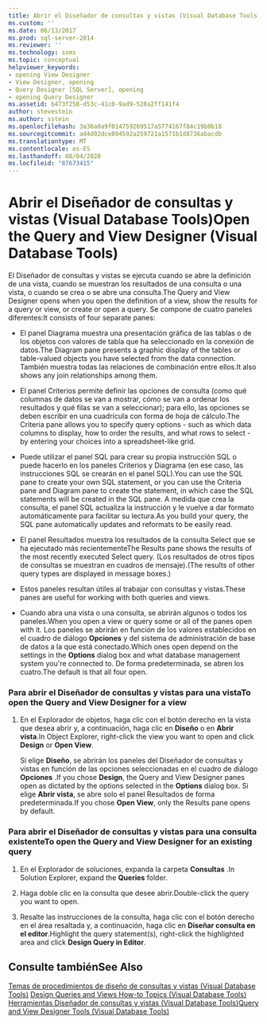 ```yaml
---
title: Abrir el Diseñador de consultas y vistas (Visual Database Tools) | Microsoft Docs
ms.custom: ''
ms.date: 06/13/2017
ms.prod: sql-server-2014
ms.reviewer: ''
ms.technology: ssms
ms.topic: conceptual
helpviewer_keywords:
- opening View Designer
- View Designer, opening
- Query Designer [SQL Server], opening
- opening Query Designer
ms.assetid: b473f258-d53c-41c0-9ad9-528a2ff141f4
author: stevestein
ms.author: sstein
ms.openlocfilehash: 3a36a0a9f014759269517a5774167f84c19b0b18
ms.sourcegitcommit: ad4d92dce894592a259721a1571b1d8736abacdb
ms.translationtype: MT
ms.contentlocale: es-ES
ms.lasthandoff: 08/04/2020
ms.locfileid: "87673415"
---
```

# <a name="open-the-query-and-view-designer-visual-database-tools"></a><span data-ttu-id="c515e-102">Abrir el Diseñador de consultas y vistas (Visual Database Tools)</span><span class="sxs-lookup"><span data-stu-id="c515e-102">Open the Query and View Designer (Visual Database Tools)</span></span>
  <span data-ttu-id="c515e-103">El Diseñador de consultas y vistas se ejecuta cuando se abre la definición de una vista, cuando se muestran los resultados de una consulta o una vista, o cuando se crea o se abre una consulta.</span><span class="sxs-lookup"><span data-stu-id="c515e-103">The Query and View Designer opens when you open the definition of a view, show the results for a query or view, or create or open a query.</span></span> <span data-ttu-id="c515e-104">Se compone de cuatro paneles diferentes:</span><span class="sxs-lookup"><span data-stu-id="c515e-104">It consists of four separate panes:</span></span>  
  
-   <span data-ttu-id="c515e-105">El panel Diagrama muestra una presentación gráfica de las tablas o de los objetos con valores de tabla que ha seleccionado en la conexión de datos.</span><span class="sxs-lookup"><span data-stu-id="c515e-105">The Diagram pane presents a graphic display of the tables or table-valued objects you have selected from the data connection.</span></span> <span data-ttu-id="c515e-106">También muestra todas las relaciones de combinación entre ellos.</span><span class="sxs-lookup"><span data-stu-id="c515e-106">It also shows any join relationships among them.</span></span>  
  
-   <span data-ttu-id="c515e-107">El panel Criterios permite definir las opciones de consulta (como qué columnas de datos se van a mostrar, cómo se van a ordenar los resultados y qué filas se van a seleccionar); para ello, las opciones se deben escribir en una cuadrícula con forma de hoja de cálculo.</span><span class="sxs-lookup"><span data-stu-id="c515e-107">The Criteria pane allows you to specify query options - such as which data columns to display, how to order the results, and what rows to select - by entering your choices into a spreadsheet-like grid.</span></span>  
  
-   <span data-ttu-id="c515e-108">Puede utilizar el panel SQL para crear su propia instrucción SQL o puede hacerlo en los paneles Criterios y Diagrama (en ese caso, las instrucciones SQL se crearán en el panel SQL).</span><span class="sxs-lookup"><span data-stu-id="c515e-108">You can use the SQL pane to create your own SQL statement, or you can use the Criteria pane and Diagram pane to create the statement, in which case the SQL statements will be created in the SQL pane.</span></span> <span data-ttu-id="c515e-109">A medida que crea la consulta, el panel SQL actualiza la instrucción y le vuelve a dar formato automáticamente para facilitar su lectura.</span><span class="sxs-lookup"><span data-stu-id="c515e-109">As you build your query, the SQL pane automatically updates and reformats to be easily read.</span></span>  
  
-   <span data-ttu-id="c515e-110">El panel Resultados muestra los resultados de la consulta Select que se ha ejecutado más recientemente</span><span class="sxs-lookup"><span data-stu-id="c515e-110">The Results pane shows the results of the most recently executed Select query.</span></span> <span data-ttu-id="c515e-111">(Los resultados de otros tipos de consultas se muestran en cuadros de mensaje).</span><span class="sxs-lookup"><span data-stu-id="c515e-111">(The results of other query types are displayed in message boxes.)</span></span>  
  
-   <span data-ttu-id="c515e-112">Estos paneles resultan útiles al trabajar con consultas y vistas.</span><span class="sxs-lookup"><span data-stu-id="c515e-112">These panes are useful for working with both queries and views.</span></span>  
  
-   <span data-ttu-id="c515e-113">Cuando abra una vista o una consulta, se abrirán algunos o todos los paneles.</span><span class="sxs-lookup"><span data-stu-id="c515e-113">When you open a view or query some or all of the panes open with it.</span></span> <span data-ttu-id="c515e-114">Los paneles se abrirán en función de los valores establecidos en el cuadro de diálogo **Opciones** y del sistema de administración de base de datos a la que está conectado.</span><span class="sxs-lookup"><span data-stu-id="c515e-114">Which ones open depend on the settings in the **Options** dialog box and what database management system you're connected to.</span></span> <span data-ttu-id="c515e-115">De forma predeterminada, se abren los cuatro.</span><span class="sxs-lookup"><span data-stu-id="c515e-115">The default is that all four open.</span></span>  
  
### <a name="to-open-the-query-and-view-designer-for-a-view"></a><span data-ttu-id="c515e-116">Para abrir el Diseñador de consultas y vistas para una vista</span><span class="sxs-lookup"><span data-stu-id="c515e-116">To open the Query and View Designer for a view</span></span>  
  
1.  <span data-ttu-id="c515e-117">En el Explorador de objetos, haga clic con el botón derecho en la vista que desea abrir y, a continuación, haga clic en **Diseño** o en **Abrir vista**.</span><span class="sxs-lookup"><span data-stu-id="c515e-117">In Object Explorer, right-click the view you want to open and click **Design** or **Open View**.</span></span>  
  
     <span data-ttu-id="c515e-118">Si elige **Diseño**, se abrirán los paneles del Diseñador de consultas y vistas en función de las opciones seleccionadas en el cuadro de diálogo **Opciones** .</span><span class="sxs-lookup"><span data-stu-id="c515e-118">If you chose **Design**, the Query and View Designer panes open as dictated by the options selected in the **Options** dialog box.</span></span> <span data-ttu-id="c515e-119">Si elige **Abrir vista**, se abre solo el panel Resultados de forma predeterminada.</span><span class="sxs-lookup"><span data-stu-id="c515e-119">If you chose **Open View**, only the Results pane opens by default.</span></span>  
  
### <a name="to-open-the-query-and-view-designer-for-an-existing-query"></a><span data-ttu-id="c515e-120">Para abrir el Diseñador de consultas y vistas para una consulta existente</span><span class="sxs-lookup"><span data-stu-id="c515e-120">To open the Query and View Designer for an existing query</span></span>  
  
1.  <span data-ttu-id="c515e-121">En el Explorador de soluciones, expanda la carpeta **Consultas** .</span><span class="sxs-lookup"><span data-stu-id="c515e-121">In Solution Explorer, expand the **Queries** folder.</span></span>  
  
2.  <span data-ttu-id="c515e-122">Haga doble clic en la consulta que desee abrir.</span><span class="sxs-lookup"><span data-stu-id="c515e-122">Double-click the query you want to open.</span></span>  
  
3.  <span data-ttu-id="c515e-123">Resalte las instrucciones de la consulta, haga clic con el botón derecho en el área resaltada y, a continuación, haga clic en **Diseñar consulta en el editor**.</span><span class="sxs-lookup"><span data-stu-id="c515e-123">Highlight the query statement(s), right-click the highlighted area and click **Design Query in Editor**.</span></span>  
  
## <a name="see-also"></a><span data-ttu-id="c515e-124">Consulte también</span><span class="sxs-lookup"><span data-stu-id="c515e-124">See Also</span></span>  
 <span data-ttu-id="c515e-125">[Temas de procedimientos de diseño de consultas y vistas &#40;Visual Database Tools&#41;](visual-database-tools.md) </span><span class="sxs-lookup"><span data-stu-id="c515e-125">[Design Queries and Views How-to Topics &#40;Visual Database Tools&#41;](visual-database-tools.md) </span></span>  
 [<span data-ttu-id="c515e-126">Herramientas Diseñador de consultas y vistas &#40;Visual Database Tools&#41;</span><span class="sxs-lookup"><span data-stu-id="c515e-126">Query and View Designer Tools &#40;Visual Database Tools&#41;</span></span>](query-and-view-designer-tools-visual-database-tools.md)  
  
  
